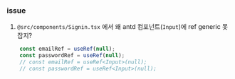 ### issue

1. `@src/components/Signin.tsx` 에서 왜 antd 컴포넌트(`Input`)에 ref generic 못잡지?

```js
    const emailRef = useRef(null);
    const passwordRef = useRef(null);
    // const emailRef = useRef<Input>(null);
    // const passwordRef = useRef<Input>(null);
```
